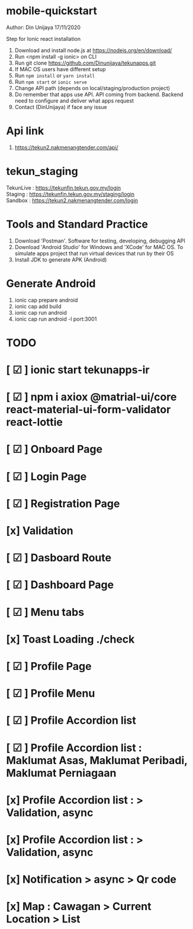 # mobile-quickstart

Author: Din Unijaya
17/11/2020

Step for Ionic react installation

1. Download and install node.js at https://nodejs.org/en/download/
2. Run <npm install -g ionic> on CLI
3. Run git clone https://github.com/Dinunijaya/tekunapps.git
4. If MAC OS users have different setup
5. Run `npm install` or `yarn install` 
6. Run `npm start` or `ionic serve`
7. Change API path (depends on local/staging/production project)
8. Do remember that apps use API. API coming from backend. Backend need to configure and deliver what apps request
9. Contact (DinUnijaya) if face any issue

# Api link

1. https://tekun2.nakmenangtender.com/api/

# tekun_staging

TekunLive : https://tekunfin.tekun.gov.my/login <br>
Staging : https://tekunfin.tekun.gov.my/staging/login<br>
Sandbox : https://tekun2.nakmenangtender.com/login<br>

# Tools and Standard Practice

1. Download 'Postman'. Software for testing, developing, debugging API
2. Download 'Android Studio' for Windows and 'XCode' for MAC OS. To simulate apps project that run virtual devices that run by their OS
3. Install JDK to generate APK (Android)

# Generate Android

1. ionic cap prepare android
2. ionic cap add build
3. ionic cap run android
4. ionic cap run android -l port:3001

# TODO

# [ ☑ ] ionic start tekunapps-ir

# [ ☑ ] npm i axiox @matrial-ui/core react-material-ui-form-validator react-lottie

# [ ☑ ] Onboard Page

# [ ☑ ] Login Page

# [ ☑ ] Registration Page

# [x] Validation

# [ ☑ ] Dasboard Route

# [ ☑ ] Dashboard Page

# [ ☑ ] Menu tabs

# [x] Toast Loading ./check

# [ ☑ ] Profile Page

# [ ☑ ] Profile Menu

# [ ☑ ] Profile Accordion list

# [ ☑ ] Profile Accordion list : Maklumat Asas, Maklumat Peribadi, Maklumat Perniagaan

# [x] Profile Accordion list : > Validation, async

# [x] Profile Accordion list : > Validation, async

# [x] Notification > async > Qr code

# [x] Map : Cawagan > Current Location > List

